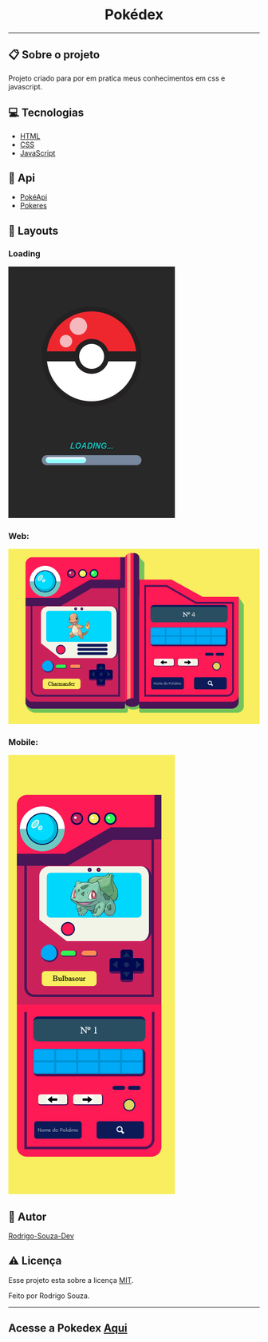 <h1 align='center'>Pokédex</h1>
<hr>
<h2>📋 Sobre o projeto</h2>
<p>Projeto criado para por em pratica meus conhecimentos em css e javascript.</p>
 <h2 id="techs"> 💻 Tecnologias</h2>
 
- [HTML]()
- [CSS]()
- [JavaScript]()

<h2>🚀 Api</h2>

- [PokéApi](http://pokeapi.co/)
- [Pokeres](https://pokeres.bastionbot.org/)

<h2>🎨 Layouts</h2>
<h3>Loading</h3>
<img src="images/load.png">
<h3>Web:</h3>
<img src="images/pk2.png">
<h3>Mobile:</h3>
<img src="images/pk.png">

 <h2 id="autor"> 🦸 Autor</h2>

[Rodrigo-Souza-Dev](https://github.com/Rodrigo-Souza-DEV)

<h2 id="licenca"> ⚠️  Licença</h2>

Esse projeto esta sobre a licença [MIT](https://github.com/Rodrigo-Souza-DEV/Pokedex/blob/master/LICENSE).
<p>Feito por Rodrigo Souza.</p>
<hr>
<h2>Acesse a Pokedex <a href="https://rodrigo-souza-dev.github.io/Pokedex/">Aqui</a></h2>
